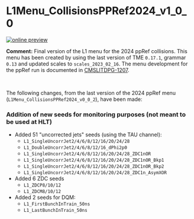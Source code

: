 # L1Menu_CollisionsPPRef2024_v1_0_0

[![online preview](https://img.shields.io/badge/Online%20preview-click%20here-blue)](https://htmlpreview.github.io/?https://github.com/cms-l1-dpg/L1MenuRun3/blob/master/development/L1Menu_CollisionsPPRef2024_v1_0_0/L1Menu_CollisionsPPRef2024_v1_0_0.html)

**Comment:** 
Final version of the L1 menu for the 2024 ppRef collisions.
This menu has been created by using the last version of TME `0.17.1`, grammar `0.13` and updated scales to `scales_2023_02_16`.
The menu development for the ppRef run is documented in [CMSLITDPG-1207](https://its.cern.ch/jira/browse/CMSLITDPG-1207).

<br/>

The following changes, from the last version of the 2024 ppRef menu (`L1Menu_CollisionsPPRef2024_v0_0_2`), have been made:

### Addition of new seeds for monitoring purposes (not meant to be used at HLT)
   - Added 51 "uncorrected jets" seeds (using the TAU channel):
      - `L1_SingleUncorrJet2/4/6/8/12/16/20/24/28`
      - `L1_DoubleUncorrJet2/4/6/8/12/16_dPhi2p0`  
      - `L1_SingleUncorrJet2/4/6/8/12/16/20/24/28_ZDC1nOR`
      - `L1_SingleUncorrJet2/4/6/8/12/16/20/24/28_ZDC1nOR_Bkp1`
      - `L1_SingleUncorrJet2/4/6/8/12/16/20/24/28_ZDC1nOR_Bkp2`      
      - `L1_SingleUncorrJet2/4/6/8/12/16/20/24/28_ZDC1n_AsymXOR`
   - Added 6 ZDC seeds    
      - `L1_ZDCP8/10/12`
      - `L1_ZDCM8/10/12`
   - Added 2 seeds for DQM:
      - `L1_FirstBunchInTrain_50ns`
      - `L1_LastBunchInTrain_50ns`

